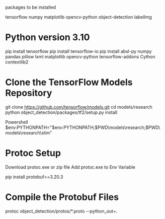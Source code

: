 packages to be installed

tensorflow
numpy
matplotlib
opencv-python
object-detection
labelImg



# Python version 3.10

pip install tensorflow
pip install tensorflow-io
pip install absl-py numpy pandas pillow lxml matplotlib opencv-python tensorflow-addons Cython contextlib2



# Clone the TensorFlow Models Repository

git clone https://github.com/tensorflow/models.git
cd models/research
python object_detection/packages/tf2/setup.py install

Powershell
$env:PYTHONPATH="$env:PYTHONPATH;$PWD\models\research;$PWD\models\research\slim"



# Protoc Setup

Download protoc.exe or zip file
Add protoc.exe to Env Variable

pip install protobuf==3.20.3



# Compile the Protobuf Files

protoc object_detection/protos/*.proto --python_out=.


